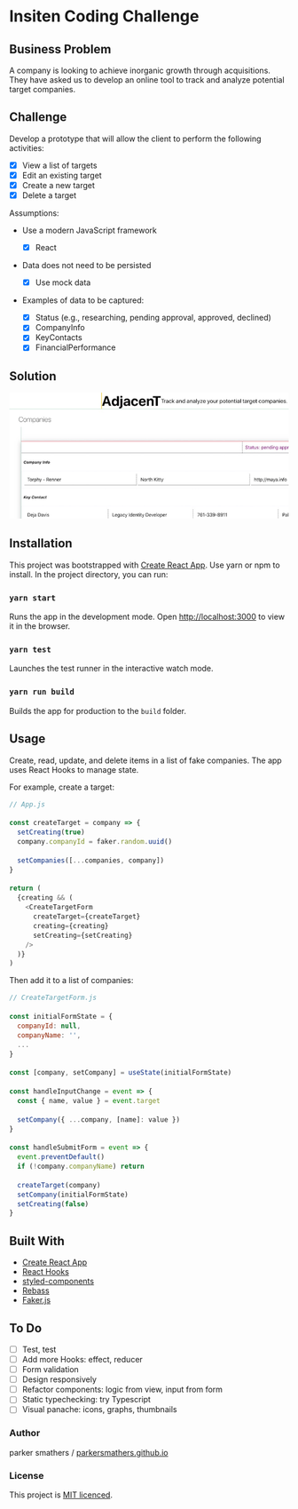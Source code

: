# Insiten Coding Challenge

## Business Problem

A company is looking to achieve inorganic growth through acquisitions. They have asked us to develop an online tool to track and analyze potential target companies.

## Challenge

Develop a prototype that will allow the client to perform the following activities:

- [x] View a list of targets
- [x] Edit an existing target
- [x] Create a new target
- [x] Delete a target

Assumptions:

- Use a modern JavaScript framework
  - [x] React
- Data does not need to be persisted
  - [x] Use mock data
- Examples of data to be captured:

  - [x] Status (e.g., researching, pending approval, approved, declined)
  - [x] CompanyInfo
  - [x] KeyContacts
  - [x] FinancialPerformance

## Solution

![screenshot](./screenshot.jpg)

## Installation

This project was bootstrapped with [Create React App](https://github.com/facebook/create-react-app). Use yarn or npm to install. In the project directory, you can run:

### `yarn start`

Runs the app in the development mode.
Open [http://localhost:3000](http://localhost:3000) to view it in the browser.

### `yarn test`

Launches the test runner in the interactive watch mode.

### `yarn run build`

Builds the app for production to the `build` folder.

## Usage

Create, read, update, and delete items in a list of fake companies. The app uses React Hooks to manage state. 

For example, create a target:

```javascript
// App.js

const createTarget = company => {
  setCreating(true)
  company.companyId = faker.random.uuid()

  setCompanies([...companies, company])
}

return (
  {creating && (
    <CreateTargetForm
      createTarget={createTarget}
      creating={creating}
      setCreating={setCreating}
    />
  )}
)
```

Then add it to a list of companies:

```javascript
// CreateTargetForm.js

const initialFormState = {
  companyId: null,
  companyName: '',
  ...
}

const [company, setCompany] = useState(initialFormState)

const handleInputChange = event => {
  const { name, value } = event.target

  setCompany({ ...company, [name]: value })
}

const handleSubmitForm = event => {
  event.preventDefault()
  if (!company.companyName) return

  createTarget(company)
  setCompany(initialFormState)
  setCreating(false)
}
```

## Built With

- [Create React App](https://facebook.github.io/create-react-app/)
- [React Hooks](https://reactjs.org/docs/hooks-intro.html)
- [styled-components](https://www.styled-components.com/)
- [Rebass](https://rebassjs.org/)
- [Faker.js](https://github.com/marak/Faker.js/)

## To Do

- [ ] Test, test
- [ ] Add more Hooks: effect, reducer
- [ ] Form validation
- [ ] Design responsively
- [ ] Refactor components: logic from view, input from form
- [ ] Static typechecking: try Typescript
- [ ] Visual panache: icons, graphs, thumbnails

### Author

parker smathers / [parkersmathers.github.io](https://parkersmathers.github.io/)

### License

This project is [MIT licenced](https://github.com/parkersmathers/adjacent-app/blob/master/LICENSE).
